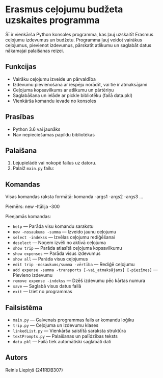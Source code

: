 # Erasmus ceļojumu budžeta uzskaites programma

Šī ir vienkārša Python konsoles programma, kas ļauj uzskaitīt Erasmus ceļojumu izdevumus un budžetu. Programma ļauj veidot vairākus ceļojumus, pievienot izdevumus, pārskatīt atlikumu un saglabāt datus nākamajai palaišanas reizei.

## Funkcijas

- Vairāku ceļojumu izveide un pārvaldība
- Izdevumu pievienošana ar iespēju norādīt, vai tie ir atmaksājami
- Ceļojuma kopsavilkums ar atlikumu un pārtēriņu
- Saglabāšana un ielāde ar pickle bibliotēku (failā data.pkl)
- Vienkārša komandu ievade no konsoles

## Prasības

- Python 3.6 vai jaunāks
- Nav nepieciešamas papildu bibliotēkas

## Palaišana

1. Lejupielādē vai nokopē failus uz datoru.
2. Palaiž `main.py` failu:

## Komandas

Visas komandas raksta formātā:
komanda -args1 -args2 -args3 ...

Piemērs:
new -Itālija -300

Pieejamās komandas:

- `help` — Parāda visu komandu sarakstu
- `new -nosaukums -summa` — Izveido jaunu ceļojumu
- `select -indekss` — Izvēlas ceļojumu rediģēšanai
- `deselect` — Noņem izvēli no aktīvā ceļojuma
- `show trip` — Parāda atlasītā ceļojuma kopsavilkumu
- `show expenses` — Parāda visus izdevumus
- `show all` — Parāda visus ceļojumus
- `edit trip -nosaukums/summa -vērtība` — Rediģē ceļojumu
- `add expense -summa -transports [-vai_atmaksājams] [-piezīmes]` — Pievieno izdevumu
- `remove expense -indekss` — Dzēš izdevumu pēc kārtas numura
- `save` — Saglabā visus datus failā
- `exit` — Iziet no programmas

## Failsistēma

- `main.py` — Galvenais programmas fails ar komandu loģiku
- `trip.py` — Ceļojuma un izdevumu klases
- `linkedList.py` — Vienkārša saistītā saraksta struktūra
- `textPrompts.py` — Palaišanas un palīdzības teksts
- `data.pkl` — Failā tiek automātiski saglabāti dati

## Autors

Reinis Liepiņš (241RDB307)
